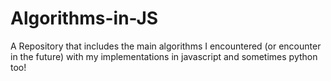 # Algorithms-in-JS
A Repository that includes the main algorithms I encountered (or encounter in the future) with my implementations in javascript and sometimes python too!
